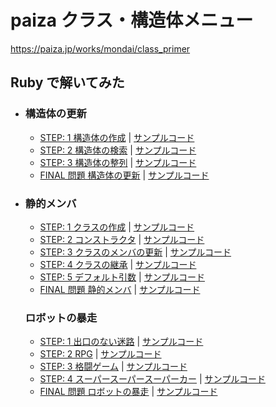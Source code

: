 # paiza クラス・構造体メニュー

https://paiza.jp/works/mondai/class_primer

## Ruby で解いてみた

- ### 構造体の更新

  - [STEP: 1 構造体の作成](https://paiza.jp/works/mondai/class_primer/class_primer__make) | [サンプルコード](https://github.com/atsushi0919/paiza_class/blob/main/class1-01.rb)
  - [STEP: 2 構造体の検索](https://paiza.jp/works/mondai/class_primer/class_primer__find) | [サンプルコード](https://github.com/atsushi0919/paiza_class/blob/main/class1-02.rb)
  - [STEP: 3 構造体の整列](https://paiza.jp/works/mondai/class_primer/class_primer__sort) | [サンプルコード](https://github.com/atsushi0919/paiza_class/blob/main/class1-03.rb)
  - [FINAL 問題 構造体の更新](https://paiza.jp/works/mondai/class_primer/class_primer__change) | [サンプルコード](https://github.com/atsushi0919/paiza_class/blob/main/class1-final.rb)

- ### 静的メンバ

  - [STEP: 1 クラスの作成](https://paiza.jp/works/mondai/class_primer/class_primer__make_class) | [サンプルコード](https://github.com/atsushi0919/paiza_class/blob/main/class2-01.rb)
  - [STEP: 2 コンストラクタ](https://paiza.jp/works/mondai/class_primer/class_primer__constructor) | [サンプルコード](https://github.com/atsushi0919/paiza_class/blob/main/class1-02.rb)
  - [STEP: 3 クラスのメンバの更新](https://paiza.jp/works/mondai/class_primer/class_primer__change_member) | [サンプルコード](https://github.com/atsushi0919/paiza_class/blob/main/class1-03.rb)
  - [STEP: 4 クラスの継承](https://paiza.jp/works/mondai/class_primer/class_primer__inheritance) | [サンプルコード](https://github.com/atsushi0919/paiza_class/blob/main/class1-04.rb)
  - [STEP: 5 デフォルト引数](https://paiza.jp/works/mondai/class_primer/class_primer__set_default) | [サンプルコード](https://github.com/atsushi0919/paiza_class/blob/main/class1-05.rb)
  - [FINAL 問題 静的メンバ](https://paiza.jp/works/mondai/class_primer/class_primer__static_member) | [サンプルコード](https://github.com/atsushi0919/paiza_class/blob/main/class1-final.rb)

  ### ロボットの暴走

  - [STEP: 1 出口のない迷路](https://paiza.jp/works/mondai/class_primer/class_primer__closed_maze) | [サンプルコード](https://github.com/atsushi0919/paiza_class/blob/main/class3-01.rb)
  - [STEP: 2 RPG](https://paiza.jp/works/mondai/class_primer/class_primer__hero) | [サンプルコード](https://github.com/atsushi0919/paiza_class/blob/main/class3-02.rb)
  - [STEP: 3 格闘ゲーム](https://paiza.jp/works/mondai/class_primer/class_primer__fighting_games) | [サンプルコード](https://github.com/atsushi0919/paiza_class/blob/main/class3-03.rb)
  - [STEP: 4 スーパースーパースーパーカー](https://paiza.jp/works/mondai/class_primer/class_primer__super_super_supercar) | [サンプルコード](https://github.com/atsushi0919/paiza_class/blob/main/class3-04.rb)
  - [FINAL 問題 ロボットの暴走](https://paiza.jp/works/mondai/class_primer/class_primer__robot_move) | [サンプルコード](https://github.com/atsushi0919/paiza_class/blob/main/class3-final.rb)
